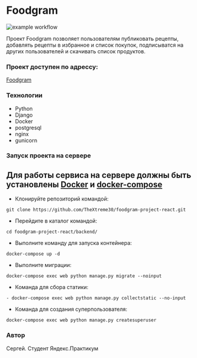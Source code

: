# Foodgram
![example workflow](https://github.com/TheXtreme30/foodgram-project-react/actions/workflows/main.yml/badge.svg)

Проект Foodgram позволяет пользователям публиковать рецепты, добавлять рецепты в избранное и список покупок, подписыватся на других пользователей и скачивать список продуктов.

### Проект доступен по адрессу:
[Foodgram](http://84.201.155.11/)

### Технологии
- Python
- Django
- Docker
- postgresql
- nginx
- gunicorn

### Запуск проекта на сервере
## Для работы сервиса на сервере должны быть установлены [Docker](https://www.docker.com) и [docker-compose](https://docs.docker.com/compose/install/)
- Клонируйте репозиторий командой:
```
git clone https://github.com/TheXtreme30/foodgram-project-react.git
``` 
- Перейдите в каталог командой:
```
cd foodgram-project-react/backend/
``` 
- Выполните команду для запуска контейнера:
```
docker-compose up -d
``` 
- Выполните миграции:
```
docker-compose exec web python manage.py migrate --noinput
``` 
- Команда для сбора статики:
```
- docker-compose exec web python manage.py collectstatic --no-input
``` 
- Команда для создания суперпользователя:
```
docker-compose exec web python manage.py createsuperuser
``` 

### Автор
Сергей. Студент Яндекс.Практикум 
